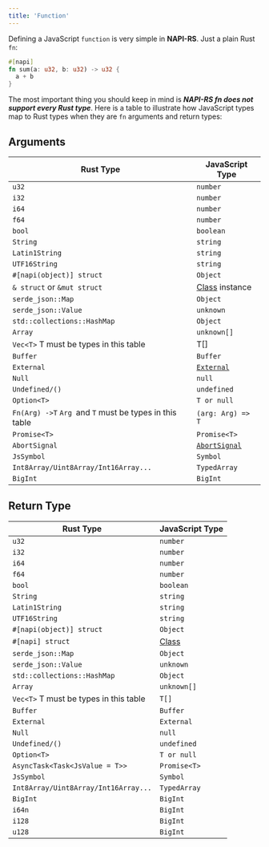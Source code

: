 ```yaml
---
title: 'Function'
---
```


Defining a JavaScript `function` is very simple in **NAPI-RS**. Just a plain Rust `fn`:

```rust title=lib.rs
#[napi]
fn sum(a: u32, b: u32) -> u32 {
  a + b
}
```

The most important thing you should keep in mind is **_NAPI-RS fn does not support every Rust type_**. Here is a table to illustrate how JavaScript types map to Rust types when they are `fn` arguments and return types:

## Arguments

| Rust Type                                               | JavaScript Type                                                               |
| ------------------------------------------------------- | ----------------------------------------------------------------------------- |
| `u32`                                                   | `number`                                                                      |
| `i32`                                                   | `number`                                                                      |
| `i64`                                                   | `number`                                                                      |
| `f64`                                                   | `number`                                                                      |
| `bool`                                                  | `boolean`                                                                     |
| `String`                                                | `string`                                                                      |
| `Latin1String`                                          | `string`                                                                      |
| `UTF16String`                                           | `string`                                                                      |
| `#[napi(object)] struct`                                | `Object`                                                                      |
| `& struct` or `&mut struct`                             | [Class](./class) instance                                                     |
| `serde_json::Map`                                       | `Object`                                                                      |
| `serde_json::Value`                                     | `unknown`                                                                     |
| `std::collections::HashMap`                             | `Object`                                                                      |
| `Array`                                                 | `unknown[]`                                                                   |
| `Vec<T>` T must be types in this table                  | T[]                                                                           |
| `Buffer`                                                | `Buffer`                                                                      |
| `External`                                              | [`External`](https://nodejs.org/api/n-api.html#napi_create_external)          |
| `Null`                                                  | `null`                                                                        |
| `Undefined/()`                                          | `undefined`                                                                   |
| `Option<T>`                                             | `T or null`                                                                   |
| `Fn(Arg) ->T` `Arg `and `T` must be types in this table | `(arg: Arg) => T`                                                             |
| `Promise<T>`                                            | `Promise<T>`                                                                  |
| `AbortSignal`                                           | [`AbortSignal`](https://developer.mozilla.org/en-US/docs/Web/API/AbortSignal) |
| `JsSymbol`                                              | `Symbol`                                                                      |
| `Int8Array/Uint8Array/Int16Array...`                    | `TypedArray`                                                                  |
| `BigInt`                                                | `BigInt`                                                                      |

## Return Type

| Rust Type                              | JavaScript Type  |
| -------------------------------------- | ---------------- |
| `u32`                                  | `number`         |
| `i32`                                  | `number`         |
| `i64`                                  | `number`         |
| `f64`                                  | `number`         |
| `bool`                                 | `boolean`        |
| `String`                               | `string`         |
| `Latin1String`                         | `string`         |
| `UTF16String`                          | `string`         |
| `#[napi(object)] struct`               | `Object`         |
| `#[napi] struct`                       | [Class](./class) |
| `serde_json::Map`                      | `Object`         |
| `serde_json::Value`                    | `unknown`        |
| `std::collections::HashMap`            | `Object`         |
| `Array`                                | `unknown[]`      |
| `Vec<T>` T must be types in this table | `T[]`            |
| `Buffer`                               | `Buffer`         |
| `External`                             | `External`       |
| `Null`                                 | `null`           |
| `Undefined/()`                         | `undefined`      |
| `Option<T>`                            | `T or null`      |
| `AsyncTask<Task<JsValue = T>>`         | `Promise<T>`     |
| `JsSymbol`                             | `Symbol`         |
| `Int8Array/Uint8Array/Int16Array...`   | `TypedArray`     |
| `BigInt`                               | `BigInt`         |
| `i64n`                                 | `BigInt`         |
| `i128`                                 | `BigInt`         |
| `u128`                                 | `BigInt`         |
